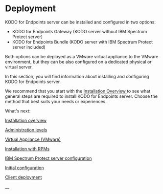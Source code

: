 # Deployment

KODO for Endpoints server can be installed and configured in two options:

* KODO for Endpoints Gateway \(KODO server without IBM Spectrum Protect server\)
* KODO for Endpoints Bundle \(KODO server with IBM Spectrum Protect server included\)

Both options can be deployed as a VMware virtual appliance to the VMware environment, but they can be also configured on a dedicated physical or virtual server.

In this section, you will find information about installing and configuring KODO for Endpoints server.

We recommend that you start with the [Installation Overview ](installation-overview.md)to see what general steps are required to install KODO for Endpoints server. Choose the method that best suits your needs or experiences.

What's next: 

[Installation overview](installation-overview.md)

[Administration levels](administration-levels-1.md)

[Virtual Appliance \(VMware\)](virtual-appliance-vmware/)

[Installation with RPMs](installation-overview.md)

[IBM Spectrum Protect server configuration](spectrum-protect-tsm-configuration.md)

[Initial configuration](initial-configuration.md)

[Client deployment](deployments/)









\_\_



